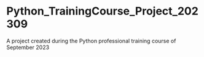 # Python_TrainingCourse_Project_202309
A project created during the Python professional training course of September 2023
